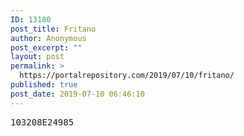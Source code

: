 ```yaml
---
ID: 13180
post_title: Fritano
author: Anonymous
post_excerpt: ""
layout: post
permalink: >
  https://portalrepository.com/2019/07/10/fritano/
published: true
post_date: 2019-07-10 06:46:10
---
```

<pre>103208E24985</pre>